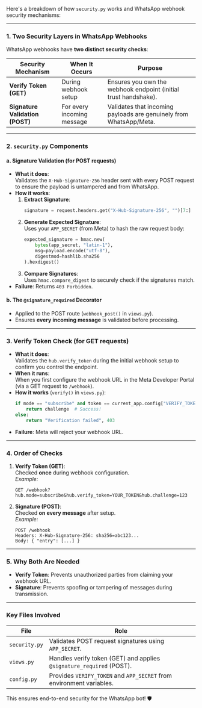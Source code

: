 Here's a breakdown of how `security.py` works and WhatsApp webhook security mechanisms:

---

### **1. Two Security Layers in WhatsApp Webhooks**

WhatsApp webhooks have **two distinct security checks**:

| Security Mechanism              | When It Occurs             | Purpose                                                            |
| ------------------------------- | -------------------------- | ------------------------------------------------------------------ |
| **Verify Token (GET)**          | During webhook setup       | Ensures you own the webhook endpoint (initial trust handshake).    |
| **Signature Validation (POST)** | For every incoming message | Validates that incoming payloads are genuinely from WhatsApp/Meta. |

---

### **2. `security.py` Components**

#### **a. Signature Validation (for POST requests)**

- **What it does**:  
  Validates the `X-Hub-Signature-256` header sent with every POST request to ensure the payload is untampered and from WhatsApp.
- **How it works**:
  1. **Extract Signature**:
     ```python
     signature = request.headers.get("X-Hub-Signature-256", "")[7:]  # Removes 'sha256='
     ```
  2. **Generate Expected Signature**:  
     Uses your `APP_SECRET` (from Meta) to hash the raw request body:
     ```python
     expected_signature = hmac.new(
         bytes(app_secret, "latin-1"),
         msg=payload.encode("utf-8"),
         digestmod=hashlib.sha256
     ).hexdigest()
     ```
  3. **Compare Signatures**:  
     Uses `hmac.compare_digest` to securely check if the signatures match.
- **Failure**: Returns `403 Forbidden`.

#### **b. The `@signature_required` Decorator**

- Applied to the POST route (`webhook_post()` in `views.py`).
- Ensures **every incoming message** is validated before processing.

---

### **3. Verify Token Check (for GET requests)**

- **What it does**:  
  Validates the `hub.verify_token` during the initial webhook setup to confirm you control the endpoint.
- **When it runs**:  
  When you first configure the webhook URL in the Meta Developer Portal (via a GET request to `/webhook`).
- **How it works** (`verify()` in `views.py`):
  ```python
  if mode == "subscribe" and token == current_app.config["VERIFY_TOKEN"]:
      return challenge  # Success!
  else:
      return "Verification failed", 403
  ```
- **Failure**: Meta will reject your webhook URL.

---

### **4. Order of Checks**

1. **Verify Token (GET)**:  
   Checked **once** during webhook configuration.  
   _Example:_

   ```
   GET /webhook?hub.mode=subscribe&hub.verify_token=YOUR_TOKEN&hub.challenge=123
   ```

2. **Signature (POST)**:  
   Checked **on every message** after setup.  
   _Example:_
   ```
   POST /webhook
   Headers: X-Hub-Signature-256: sha256=abc123...
   Body: { "entry": [...] }
   ```

---

### **5. Why Both Are Needed**

- **Verify Token**: Prevents unauthorized parties from claiming your webhook URL.
- **Signature**: Prevents spoofing or tampering of messages during transmission.

---

### **Key Files Involved**

| File          | Role                                                                 |
| ------------- | -------------------------------------------------------------------- |
| `security.py` | Validates POST request signatures using `APP_SECRET`.                |
| `views.py`    | Handles verify token (GET) and applies `@signature_required` (POST). |
| `config.py`   | Provides `VERIFY_TOKEN` and `APP_SECRET` from environment variables. |

This ensures end-to-end security for the WhatsApp bot! 🛡️

